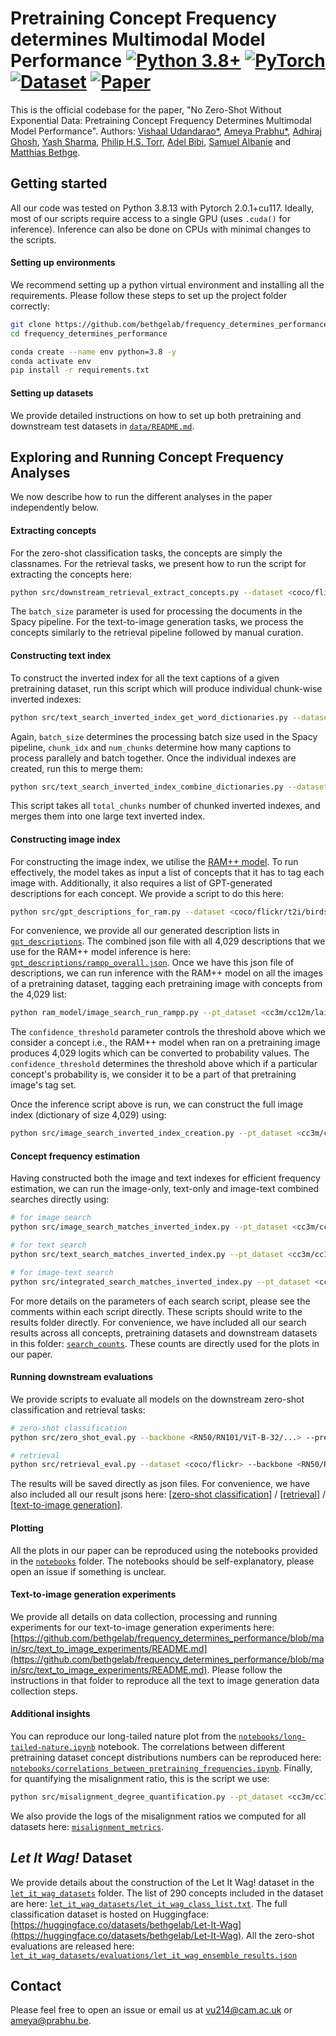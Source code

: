 # Pretraining Concept Frequency determines Multimodal Model Performance [![Python 3.8+](https://img.shields.io/badge/python-3.8+-blue.svg)](https://www.python.org/downloads/release/python-360/) [![PyTorch](https://img.shields.io/badge/PyTorch-grey.svg?logo=PyTorch)](https://pytorch.org/blog/pytorch-1.9-released/) [![Dataset](https://img.shields.io/badge/%F0%9F%A4%97%20Hugging%20Face-Datasets-blue)](https://huggingface.co/datasets/bethgelab/Let-It-Wag) [![Paper](http://img.shields.io/badge/paper-arxiv.2211.16198-B31B1B.svg)](https://arxiv.org/abs/2211.16198)

This is the official codebase for the paper, "No Zero-Shot Without Exponential Data: Pretraining Concept Frequency Determines Multimodal Model Performance".
Authors: [Vishaal Udandarao*](http://vishaal27.github.io/), [Ameya Prabhu*](https://drimpossible.github.io/), [Adhiraj Ghosh](https://adhirajghosh.github.io/), [Yash Sharma](https://www.yash-sharma.com/), [Philip H.S. Torr](https://scholar.google.com/citations?user=kPxa2w0AAAAJ&hl=en), [Adel Bibi](https://www.adelbibi.com/), [Samuel Albanie](http://samuelalbanie.com/) and [Matthias Bethge](https://scholar.google.com/citations?user=0z0fNxUAAAAJ). 

## Getting started
All our code was tested on Python 3.8.13 with Pytorch 2.0.1+cu117. Ideally, most of our scripts require access to a single GPU (uses `.cuda()` for inference). Inference can also be done on CPUs with minimal changes to the scripts.

#### Setting up environments
We recommend setting up a python virtual environment and installing all the requirements. Please follow these steps to set up the project folder correctly:

```bash
git clone https://github.com/bethgelab/frequency_determines_performance.git
cd frequency_determines_performance

conda create --name env python=3.8 -y
conda activate env
pip install -r requirements.txt
```

#### Setting up datasets
We provide detailed instructions on how to set up both pretraining and downstream test datasets in [`data/README.md`](https://github.com/bethgelab/frequency_determines_performance/blob/main/data/README.md).

## Exploring and Running Concept Frequency Analyses
We now describe how to run the different analyses in the paper independently below.

#### Extracting concepts
For the zero-shot classification tasks, the concepts are simply the classnames. For the retrieval tasks, we present how to run the script for extracting the concepts here:
```bash
python src/downstream_retrieval_extract_concepts.py --dataset <coco/flickr> --batch_size <bs>
```
The `batch_size` parameter is used for processing the documents in the Spacy pipeline.
For the text-to-image generation tasks, we process the concepts similarly to the retrieval pipeline followed by manual curation.

#### Constructing text index
To construct the inverted index for all the text captions of a given pretraining dataset, run this script which will produce individual chunk-wise inverted indexes:
```bash
python src/text_search_inverted_index_get_word_dictionaries.py --dataset <CC3M/CC12M/...> --path <path_to_dataset> --save_path <path_to_save_index> --batch_size <bs> --chunk_idx <chunk_index> --num_chunks <num_chunks>
```
Again, `batch_size` determines the processing batch size used in the Spacy pipeline, `chunk_idx` and `num_chunks` determine how many captions to process parallely and batch together.
Once the individual indexes are created, run this to merge them:
```bash
python src/text_search_inverted_index_combine_dictionaries.py --dataset <CC3M/CC12M/...> --save_filepath <path_to_save_index> --total_chunks <num_chunks_in_total_to_merge>
```
This script takes all `total_chunks` number of chunked inverted indexes, and merges them into one large text inverted index.

#### Constructing image index
For constructing the image index, we utilise the [RAM++ model](https://github.com/xinyu1205/recognize-anything). To run effectively, the model takes as input a list of concepts that it has to tag each image with. Additionally, it also requires a list of GPT-generated descriptions for each concept. We provide a script to do this here:
```bash
python src/gpt_descriptions_for_ram.py --dataset <coco/flickr/t2i/birdsnap/...>
```
For convenience, we provide all our generated description lists in [`gpt_descriptions`](https://github.com/bethgelab/frequency_determines_performance/tree/main/gpt_descriptions). The combined json file with all 4,029 descriptions that we use for the RAM++ model inference is here: [`gpt_descriptions/rampp_overall.json`](https://github.com/bethgelab/frequency_determines_performance/blob/main/gpt_descriptions/rampp_overall.json).
Once we have this json file of descriptions, we can run inference with the RAM++ model on all the images of a pretraining dataset, tagging each pretraining image with concepts from the 4,029 list:
```bash
python ram_model/image_search_run_rampp.py --pt_dataset <cc3m/cc12m/laion400m/...> --load_path <path_to_dataset_tars> --chunk_idx <tar_number_to_process> --batch_size_rampp <bs> --confidence_threshold <confidence_threshold_for_concept_consideration> --pretrained <path_to_ram++_checkpoint> --cache_dir <path_to_model_cache> --features_dir <path_to_store_features> --results_dir <path_to_store_results>
```
The `confidence_threshold` parameter controls the threshold above which we consider a concept i.e., the RAM++ model when ran on a pretraining image produces 4,029 logits which can be converted to probability values. The `confidence_threshold` determines the threshold above which if a particular concept's probability is, we consider it to be a part of that pretraining image's tag set.

Once the inference script above is run, we can construct the full image index (dictionary of size 4,029) using:
```bash
python src/image_search_inverted_index_creation.py --pt_dataset <cc3m/cc12m/laion400m/...> --start_index_id <start_index_id> --end_index_id <end_index_id> --cache_dir <path_to_model_cache> --features_dir <path_to_store_features> --results_dir <path_to_store_results>
```

#### Concept frequency estimation
Having constructed both the image and text indexes for efficient frequency estimation, we can run the image-only, text-only and image-text combined searches directly using:
```bash
# for image search
python src/image_search_matches_inverted_index.py --pt_dataset <cc3m/cc12m/laion400m/...> --threshold <confidence_threshold_for_ram++> --downstream_dataset <coco/flickr/cifar10/t2i/...> --cache_dir <path_to_model_cache> --features_dir <path_to_store_features> --results_dir <path_to_store_results>

# for text search
python src/text_search_matches_inverted_index.py --pt_dataset <cc3m/cc12m/laion400m/...> --search_method lemmatized --downstream_dataset <coco/flickr/cifar10/t2i/...> --do_chunked_search True

# for image-text search
python src/integrated_search_matches_inverted_index.py --pt_dataset <cc3m/cc12m/laion400m/...> --downstream_dataset <coco/flickr/cifar10/t2i/...>
```
For more details on the parameters of each search script, please see the comments within each script directly. These scripts should write to the results folder directly. For convenience, we have included all our search results across all concepts, pretraining datasets and downstream datasets in this folder: [`search_counts`](https://github.com/bethgelab/frequency_determines_performance/tree/main/search_counts). These counts are directly used for the plots in our paper.

#### Running downstream evaluations
We provide scripts to evaluate all models on the downstream zero-shot classification and retrieval tasks:
```bash
# zero-shot classification
python src/zero_shot_eval.py --backbone <RN50/RN101/ViT-B-32/...> --pretraining <cc3m/cc12m/yfcc15m/...> --text_prompts <simple/class/ensemble> --dataset <cifar10/imagenet/...> --cache_dir <path_to_model_cache> --features_dir <path_to_store_features> --results_dir <path_to_store_results>

# retrieval
python src/retrieval_eval.py --dataset <coco/flickr> --backbone <RN50/RN101/ViT-B-32/...> --pretraining <cc3m/cc12m/yfcc15m/...> --cache_dir <path_to_model_cache> --features_dir <path_to_store_features> --results_dir <path_to_store_results>
```
The results will be saved directly as json files. For convenience, we have also included all our result jsons here: [[zero-shot classification](https://github.com/bethgelab/frequency_determines_performance/tree/main/zero_shot_evaluations)] / [[retrieval](https://github.com/bethgelab/frequency_determines_performance/tree/main/retrieval_evaluations)] / [[text-to-image generation](https://github.com/bethgelab/frequency_determines_performance/tree/main/t2i_evaluations)].

#### Plotting
All the plots in our paper can be reproduced using the notebooks provided in the [`notebooks`](https://github.com/bethgelab/frequency_determines_performance/tree/main/notebooks) folder. The notebooks should be self-explanatory, please open an issue if something is unclear.

#### Text-to-image generation experiments
We provide all details on data collection, processing and running experiments for our text-to-image generation experiments here: [https://github.com/bethgelab/frequency_determines_performance/blob/main/src/text_to_image_experiments/README.md](https://github.com/bethgelab/frequency_determines_performance/blob/main/src/text_to_image_experiments/README.md). Please follow the instructions in that folder to reproduce all the text to image generation data collection steps.

#### Additional insights
You can reproduce our long-tailed nature plot from the [`notebooks/long-tailed-nature.ipynb`](https://github.com/bethgelab/frequency_determines_performance/blob/main/notebooks/long-tailed-nature.ipynb) notebook. The correlations between different pretraining dataset concept distributions numbers can be reproduced here: [`notebooks/correlations_between_pretraining_frequencies.ipynb`](https://github.com/bethgelab/frequency_determines_performance/blob/main/notebooks/correlations_between_pretraining_frequencies.ipynb). Finally, for quantifying the misalignment ratio, this is the script we use:
```bash
python src/misalignment_degree_quantification.py --pt_dataset <cc3m/cc12m/laion400m/...> --cache_dir <path_to_model_cache> --features_dir <path_to_store_features> --results_dir <path_to_store_results>
```
We also provide the logs of the misalignment ratios we computed for all datasets here: [`misalignment_metrics`](https://github.com/bethgelab/frequency_determines_performance/tree/main/misalignment_metrics).

## _Let It Wag!_ Dataset
We provide details about the construction of the Let It Wag! dataset in the [`let_it_wag_datasets`](https://github.com/bethgelab/frequency_determines_performance/tree/main/let_it_wag_datasets) folder. The list of 290 concepts included in the dataset are here: [`let_it_wag_datasets/let_it_wag_class_list.txt`](https://github.com/bethgelab/frequency_determines_performance/blob/main/let_it_wag_datasets/let_it_wag_class_list.txt). The full classification dataset is hosted on Huggingface: [https://huggingface.co/datasets/bethgelab/Let-It-Wag](https://huggingface.co/datasets/bethgelab/Let-It-Wag). All the zero-shot evaluations are released here: [`let_it_wag_datasets/evaluations/let_it_wag_ensemble_results.json`](https://github.com/bethgelab/frequency_determines_performance/blob/main/let_it_wag_datasets/evaluations/let_it_wag_ensemble_results.json)

## Contact
Please feel free to open an issue or email us at [vu214@cam.ac.uk](mailto:vu214@cam.ac.uk) or [ameya@prabhu.be](mailto:ameya@prabhu.be).
